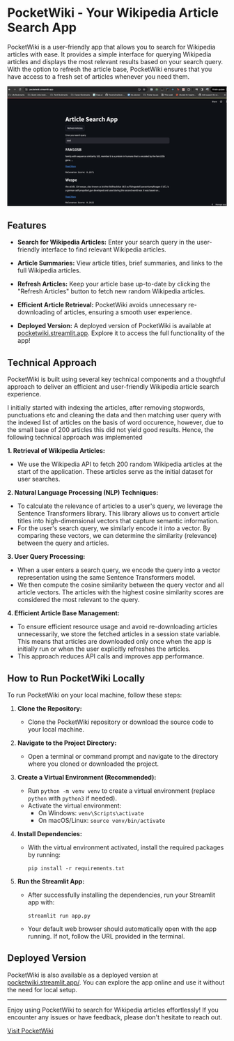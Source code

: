 # PocketWiki - Your Wikipedia Article Search App

PocketWiki is a user-friendly app that allows you to search for Wikipedia articles with ease. It provides a simple interface for querying Wikipedia articles and displays the most relevant results based on your search query. With the option to refresh the article base, PocketWiki ensures that you have access to a fresh set of articles whenever you need them.

![PocketWiki Screenshot](appui.png)

## Features

- **Search for Wikipedia Articles:** Enter your search query in the user-friendly interface to find relevant Wikipedia articles.

- **Article Summaries:** View article titles, brief summaries, and links to the full Wikipedia articles.

- **Refresh Articles:** Keep your article base up-to-date by clicking the "Refresh Articles" button to fetch new random Wikipedia articles.

- **Efficient Article Retrieval:** PocketWiki avoids unnecessary re-downloading of articles, ensuring a smooth user experience.

- **Deployed Version:** A deployed version of PocketWiki is available at [pocketwiki.streamlit.app](https://pocketwiki.streamlit.app). Explore it to access the full functionality of the app!


## Technical Approach

PocketWiki is built using several key technical components and a thoughtful approach to deliver an efficient and user-friendly Wikipedia article search experience.

I initially started with indexing the articles, after removing stopwords, punctuations etc and cleaning the data and then matching user query with the indexed list of articles on the basis of word occurence, however, due to the small base of 200 articles this did not yield good results. Hence, the following technical approach was implemented

**1. Retrieval of Wikipedia Articles:**
- We use the Wikipedia API to fetch 200 random Wikipedia articles at the start of the application. These articles serve as the initial dataset for user searches.

**2. Natural Language Processing (NLP) Techniques:**
- To calculate the relevance of articles to a user's query, we leverage the Sentence Transformers library. This library allows us to convert article titles into high-dimensional vectors that capture semantic information.
- For the user's search query, we similarly encode it into a vector. By comparing these vectors, we can determine the similarity (relevance) between the query and articles.

**3. User Query Processing:**
- When a user enters a search query, we encode the query into a vector representation using the same Sentence Transformers model.
- We then compute the cosine similarity between the query vector and all article vectors. The articles with the highest cosine similarity scores are considered the most relevant to the query.

**4. Efficient Article Base Management:**
- To ensure efficient resource usage and avoid re-downloading articles unnecessarily, we store the fetched articles in a session state variable. This means that articles are downloaded only once when the app is initially run or when the user explicitly refreshes the articles.
- This approach reduces API calls and improves app performance.


## How to Run PocketWiki Locally

To run PocketWiki on your local machine, follow these steps:

1. **Clone the Repository:**
   - Clone the PocketWiki repository or download the source code to your local machine.

2. **Navigate to the Project Directory:**
   - Open a terminal or command prompt and navigate to the directory where you cloned or downloaded the project.

3. **Create a Virtual Environment (Recommended):**
   - Run `python -m venv venv` to create a virtual environment (replace `python` with `python3` if needed).
   - Activate the virtual environment:
     - On Windows: `venv\Scripts\activate`
     - On macOS/Linux: `source venv/bin/activate`

4. **Install Dependencies:**
   - With the virtual environment activated, install the required packages by running:
     ```
     pip install -r requirements.txt
     ```

5. **Run the Streamlit App:**
   - After successfully installing the dependencies, run your Streamlit app with:
     ```
     streamlit run app.py
     ```
   - Your default web browser should automatically open with the app running. If not, follow the URL provided in the terminal.

## Deployed Version

PocketWiki is also available as a deployed version at [pocketwiki.streamlit.app/](https://pocketwiki.streamlit.app/). You can explore the app online and use it without the need for local setup.

---

Enjoy using PocketWiki to search for Wikipedia articles effortlessly! If you encounter any issues or have feedback, please don't hesitate to reach out.

[Visit PocketWiki](https://pocketwiki.streamlit.app)
